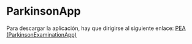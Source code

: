 # ParkinsonApp

Para descargar la aplicación, hay que dirigirse al siguiente enlace:
[PEA (ParkinsonExaminationApp)
](https://github.com/fjgimeno/ParkinsonApp/tree/app_entrega)
